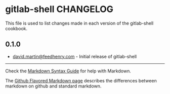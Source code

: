 gitlab-shell CHANGELOG
======================

This file is used to list changes made in each version of the gitlab-shell cookbook.

0.1.0
-----
- david.martin@feedhenry.com - Initial release of gitlab-shell

- - -
Check the [Markdown Syntax Guide](http://daringfireball.net/projects/markdown/syntax) for help with Markdown.

The [Github Flavored Markdown page](http://github.github.com/github-flavored-markdown/) describes the differences between markdown on github and standard markdown.
